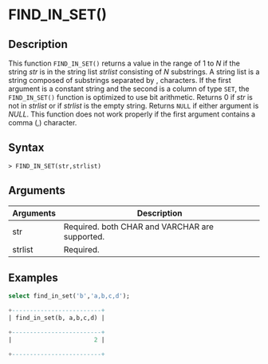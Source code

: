 # **FIND_IN_SET()**

## **Description**

This function ``FIND_IN_SET()`` returns a value in the range of 1 to *N* if the string *str* is in the string list *strlist* consisting of *N* substrings. A string list is a string composed of substrings separated by , characters. If the first argument is a constant string and the second is a column of type ``SET``, the ``FIND_IN_SET()`` function is optimized to use bit arithmetic. Returns 0 if *str* is not in *strlist* or if *strlist* is the empty string. Returns ``NULL`` if either argument is *NULL*. This function does not work properly if the first argument contains a comma (,) character.

## **Syntax**

```
> FIND_IN_SET(str,strlist)
```

## **Arguments**

|  Arguments   | Description  |
|  ----  | ----  |
| str | Required. both CHAR and VARCHAR are supported.|
| strlist | Required.|

## **Examples**

```SQL
select find_in_set('b','a,b,c,d');

+-------------------------+
| find_in_set(b, a,b,c,d) |

+-------------------------+
|                       2 |

+-------------------------+
```
